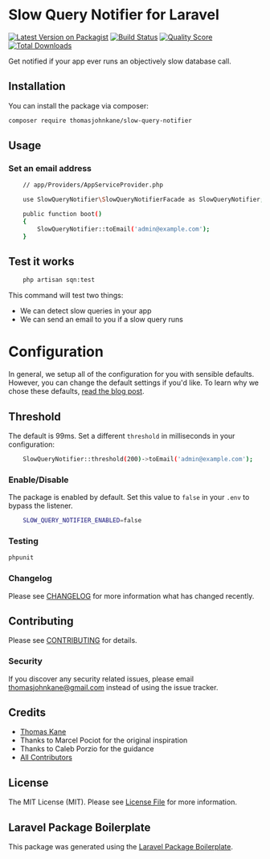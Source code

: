 # Slow Query Notifier for Laravel

[![Latest Version on Packagist](https://img.shields.io/packagist/v/thomasjohnkane/slow-query-notifier.svg?style=flat-square)](https://packagist.org/packages/thomasjohnkane/slow-query-notifier)
[![Build Status](https://img.shields.io/travis/thomasjohnkane/slow-query-notifier/master.svg?style=flat-square)](https://travis-ci.org/thomasjohnkane/slow-query-notifier)
[![Quality Score](https://img.shields.io/scrutinizer/g/thomasjohnkane/slow-query-notifier.svg?style=flat-square)](https://scrutinizer-ci.com/g/thomasjohnkane/slow-query-notifier)
[![Total Downloads](https://img.shields.io/packagist/dt/thomasjohnkane/slow-query-notifier.svg?style=flat-square)](https://packagist.org/packages/thomasjohnkane/slow-query-notifier)

Get notified if your app ever runs an objectively slow database call.

## Installation

You can install the package via composer:

```bash
composer require thomasjohnkane/slow-query-notifier
```
## Usage
### Set an email address
```bash
    // app/Providers/AppServiceProvider.php

    use SlowQueryNotifier\SlowQueryNotifierFacade as SlowQueryNotifier;

    public function boot()
    {
        SlowQueryNotifier::toEmail('admin@example.com');
    }
```
## Test it works
```bash
    php artisan sqn:test
```
This command will test two things:

- We can detect slow queries in your app
- We can send an email to you if a slow query runs

# Configuration

In general, we setup all of the configuration for you with sensible defaults. However, you can change the default settings if you'd like. To learn why we chose these defaults, <a href="#">read the blog post</a>.

## Threshold

The default is 99ms. Set a different `threshold` in milliseconds in your configuration:
```bash
    SlowQueryNotifier::threshold(200)->toEmail('admin@example.com');
```
### Enable/Disable

The package is enabled by default. Set this value to `false` in your `.env` to bypass the listener.
```bash
    SLOW_QUERY_NOTIFIER_ENABLED=false
```
### Testing

``` bash
phpunit
```

### Changelog

Please see [CHANGELOG](CHANGELOG.md) for more information what has changed recently.

## Contributing

Please see [CONTRIBUTING](CONTRIBUTING.md) for details.

### Security

If you discover any security related issues, please email thomasjohnkane@gmail.com instead of using the issue tracker.

## Credits

- [Thomas Kane](https://github.com/thomasjohnkane)
- Thanks to Marcel Pociot for the original inspiration
- Thanks to Caleb Porzio for the guidance
- [All Contributors](../../contributors)

## License

The MIT License (MIT). Please see [License File](LICENSE.md) for more information.

## Laravel Package Boilerplate

This package was generated using the [Laravel Package Boilerplate](https://laravelpackageboilerplate.com).
